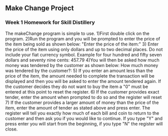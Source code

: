 ## Make Change Project

### Week 1 Homework for Skill Distillery

The makeChange program is simple to use. 
1)First double click on the program.
2)Run the program and you will be prompted to enter the price of the item being sold as shown below:
	"Enter the price of the item:"
3) Enter the price of the item using only dollars and up to two decimal places. Do not include your fiat currency symbol.
	Example for four hundred and fifty seven dollars and seventy nine cents: 457.79
4)You will then be asked how much money was tendered by the customer as shown below:
	How much money was tendered by the customer?:
5) If you enter an amount less than the price of the item, the amount needed to complete the transaction will be displayed and then you will be asked to enter the amount tendered again. If the customer decides they do not want to buy the item a "0" must be entered at this point to reset the register.
6) If the customer provides exact tender, enter the amount when prompted to do so and the register will reset
7) If the customer provides a larger amount of money than the price of the item, enter the amount of tender as stated above and press enter. The register will tell you exactly how much of each bill  and coin to return to the customer and then ask you if you would like to continue. If you type "Y" and press enter you will start from the beginning, if you type "N" the register will close.